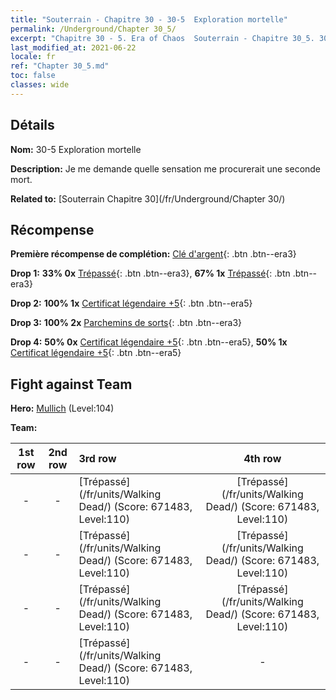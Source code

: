 ```yaml
---
title: "Souterrain - Chapitre 30 - 30-5  Exploration mortelle"
permalink: /Underground/Chapter 30_5/
excerpt: "Chapitre 30 - 5. Era of Chaos  Souterrain - Chapitre 30_5. 30-5  Exploration mortelle"
last_modified_at: 2021-06-22
locale: fr
ref: "Chapter 30_5.md"
toc: false
classes: wide
---
```


## Détails

 **Nom:** 30-5  Exploration mortelle

 **Description:**       Je me demande quelle sensation me procurerait une seconde mort.

 **Related to:** [Souterrain Chapitre 30](/fr/Underground/Chapter 30/)

## Récompense

 **Première récompense de complétion:** [Clé d'argent](/ItemsFR/con_693/){: .btn .btn--era3}

 **Drop 1:** **33% 0x** [Trépassé](/ItemsFR/unt_209/){: .btn .btn--era3}, **67% 1x** [Trépassé](/ItemsFR/unt_209/){: .btn .btn--era3}

 **Drop 2:** **100% 1x** [Certificat légendaire +5](/ItemsFR/mat_102/){: .btn .btn--era5}

 **Drop 3:** **100% 2x** [Parchemins de sorts](/ItemsFR/con_694/){: .btn .btn--era3}

 **Drop 4:** **50% 0x** [Certificat légendaire +5](/ItemsFR/mat_102/){: .btn .btn--era5}, **50% 1x** [Certificat légendaire +5](/ItemsFR/mat_102/){: .btn .btn--era5}


## Fight against Team
 **Hero:** [Mullich](/fr/heroes/Mullich/) (Level:104)

 **Team:**


  | 1st row | 2nd row | 3rd row | 4th row |
  |:----:|:----:|:----|:----:|
  | - | - | [Trépassé](/fr/units/Walking Dead/) (Score: 671483, Level:110)  | [Trépassé](/fr/units/Walking Dead/) (Score: 671483, Level:110)  |
  | - | - | [Trépassé](/fr/units/Walking Dead/) (Score: 671483, Level:110)  | [Trépassé](/fr/units/Walking Dead/) (Score: 671483, Level:110)  |
  | - | - | [Trépassé](/fr/units/Walking Dead/) (Score: 671483, Level:110)  | [Trépassé](/fr/units/Walking Dead/) (Score: 671483, Level:110)  |
  | - | - | [Trépassé](/fr/units/Walking Dead/) (Score: 671483, Level:110)  | - |


